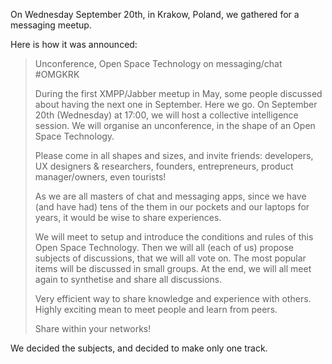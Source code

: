 On Wednesday September 20th, in Krakow, Poland, we gathered for a messaging meetup.


Here is how it was announced:

> Unconference, Open Space Technology on messaging/chat #OMGKRK
>
>During the first XMPP/Jabber meetup in May, some people discussed about having the next one in September. Here we go. On September 20th (Wednesday) at 17:00, we will host a collective intelligence session. We will organise an unconference, in the shape of an Open Space Technology.
>
>Please come in all shapes and sizes, and invite friends: developers, UX designers & researchers, founders, entrepreneurs, product manager/owners, even tourists!
>
>As we are all masters of chat and messaging apps, since we have (and have had) tens of the them in our pockets and our laptops for years, it would be wise to share experiences.
>
>We will meet to setup and introduce the conditions and rules of this Open Space Technology. Then we will all (each of us) propose subjects of discussions, that we will all vote on. The most popular items will be discussed in small groups. At the end, we will all meet again to synthetise and share all discussions.
>
>Very efficient way to share knowledge and experience with others. Highly exciting mean to meet people and learn from peers.
>
>Share within your networks!

We decided the subjects, and decided to make only one track.
